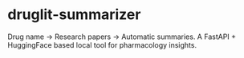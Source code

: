 # druglit-summarizer
Drug name → Research papers → Automatic summaries. A FastAPI + HuggingFace based local tool for pharmacology insights.
